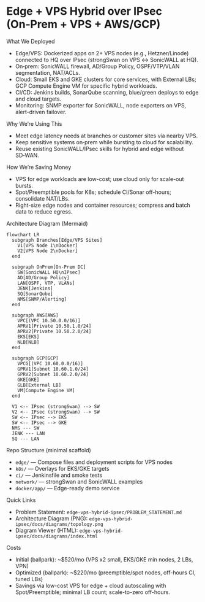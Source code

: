 # Edge + VPS Hybrid over IPsec (On‑Prem + VPS + AWS/GCP)

What We Deployed
- Edge/VPS: Dockerized apps on 2+ VPS nodes (e.g., Hetzner/Linode) connected to HQ over IPsec (strongSwan on VPS ↔ SonicWALL at HQ).
- On‑prem: SonicWALL firewall, AD/Group Policy, OSPF/VTP/VLAN segmentation, NAT/ACLs.
- Cloud: Small EKS and GKE clusters for core services, with External LBs; GCP Compute Engine VM for specific hybrid workloads.
- CI/CD: Jenkins builds, SonarQube scanning, blue/green deploys to edge and cloud targets.
- Monitoring: SNMP exporter for SonicWALL, node exporters on VPS, alert-driven failover.

Why We’re Using This
- Meet edge latency needs at branches or customer sites via nearby VPS.
- Keep sensitive systems on‑prem while bursting to cloud for scalability.
- Reuse existing SonicWALL/IPsec skills for hybrid and edge without SD‑WAN.

How We’re Saving Money
- VPS for edge workloads are low-cost; use cloud only for scale-out bursts.
- Spot/Preemptible pools for K8s; schedule CI/Sonar off-hours; consolidate NAT/LBs.
- Right-size edge nodes and container resources; compress and batch data to reduce egress.

Architecture Diagram (Mermaid)
```mermaid
flowchart LR
  subgraph Branches[Edge/VPS Sites]
    V1[VPS Node 1\nDocker]
    V2[VPS Node 2\nDocker]
  end

  subgraph OnPrem[On‑Prem DC]
    SW[SonicWALL HQ\nIPsec]
    AD[AD/Group Policy]
    LAN[OSPF, VTP, VLANs]
    JENK[Jenkins]
    SQ[SonarQube]
    NMS[SNMP/Alerting]
  end

  subgraph AWS[AWS]
    VPC[(VPC 10.50.0.0/16)]
    APRV1[Private 10.50.1.0/24]
    APRV2[Private 10.50.2.0/24]
    EKS[EKS]
    NLB[NLB]
  end

  subgraph GCP[GCP]
    VPCG[(VPC 10.60.0.0/16)]
    GPRV1[Subnet 10.60.1.0/24]
    GPRV2[Subnet 10.60.2.0/24]
    GKE[GKE]
    GLB[External LB]
    VM[Compute Engine VM]
  end

  V1 <-- IPsec (strongSwan) --> SW
  V2 <-- IPsec (strongSwan) --> SW
  SW <-- IPsec --> EKS
  SW <-- IPsec --> GKE
  NMS --- SW
  JENK --- LAN
  SQ --- LAN
```

Repo Structure (minimal scaffold)
- `edge/` — Compose files and deployment scripts for VPS nodes
- `k8s/` — Overlays for EKS/GKE targets
- `ci/` — Jenkinsfile and smoke tests
- `network/` — strongSwan and SonicWALL examples
- `docker/app/` — Edge-ready demo service

Quick Links
- Problem Statement: `edge-vps-hybrid-ipsec/PROBLEM_STATEMENT.md`
- Architecture Diagram (PNG): `edge-vps-hybrid-ipsec/docs/diagrams/topology.png`
- Diagram Viewer (HTML): `edge-vps-hybrid-ipsec/docs/diagrams/index.html`

Costs
- Initial (ballpark): ~$520/mo (VPS x2 small, EKS/GKE min nodes, 2 LBs, VPN)
- Optimized (ballpark): ~$220/mo (preemptible/spot nodes, off-hours CI, tuned LBs)
- Savings via low-cost VPS for edge + cloud autoscaling with Spot/Preemptible; minimal LB count; scale-to-zero off-hours.

